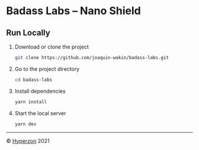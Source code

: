 # Badass Labs &#8211; Nano Shield

## Run Locally

1. Download or clone the project

   ```sh
   git clone https://github.com/joaquin-wakin/badass-labs.git
   ```

2. Go to the project directory

   ```sh
   cd badass-labs
   ```

3. Install dependencies

   ```sh
   yarn install
   ```

4. Start the local server

   ```sh
   yarn dev
   ```

---

&#169; [Hyperzon](https://hyperzon.io) 2021
